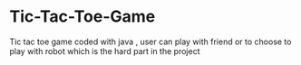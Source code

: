 # Tic-Tac-Toe-Game
Tic tac toe game coded with java , user can play with friend or to choose to play with robot which is the hard part in the project
